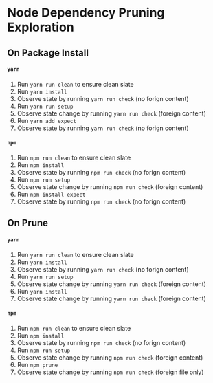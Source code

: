 # Node Dependency Pruning Exploration

## On Package Install

#### `yarn`

1. Run `yarn run clean` to ensure clean slate
1. Run `yarn install`
1. Observe state by running `yarn run check` (no forign content)
1. Run `yarn run setup`
1. Observe state change by running `yarn run check` (foreign content)
1. Run `yarn add expect`
1. Observe state by running `yarn run check` (no forign content)

#### `npm`

1. Run `npm run clean` to ensure clean slate
1. Run `npm install`
1. Observe state by running `npm run check` (no forign content)
1. Run `npm run setup`
1. Observe state change by running `npm run check` (foreign content)
1. Run `npm install expect`
1. Observe state by running `npm run check` (no forign content)

## On Prune

#### `yarn`

1. Run `yarn run clean` to ensure clean slate
1. Run `yarn install`
1. Observe state by running `yarn run check` (no forign content)
1. Run `yarn run setup`
1. Observe state change by running `yarn run check` (foreign content)
1. Run `yarn install`
1. Observe state change by running `yarn run check` (foreign content)

#### `npm`

1. Run `npm run clean` to ensure clean slate
1. Run `npm install`
1. Observe state by running `npm run check` (no forign content)
1. Run `npm run setup`
1. Observe state change by running `npm run check` (foreign content)
1. Run `npm prune`
1. Observe state change by running `npm run check` (foreign file only)
